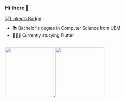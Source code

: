 
### Hi there 👋

[![Linkedin Badge](https://img.shields.io/badge/LinkedIn-%230077B5.svg?&style=flat-square&logo=linkedin&logoColor=white)](https://www.linkedin.com/in/gabriel-lima-dias-754350221/)


- 📚 Bachelor's degree in Computer Science from UEM 
- 👨🏻‍💻 Currently studying Flutter

##

  <a href="https://github.com/gabrielld06">
  <img height="160cm" src="https://github-readme-stats.vercel.app/api?username=gabrielld06&show_icons=true&theme=react&include_all_commits=true&count_private=true"/>
  <img height="160cm" src="https://github-readme-stats.vercel.app/api/top-langs/?username=gabrielld06&layout=compact&langs_count=8&theme=react"/>
</div>
